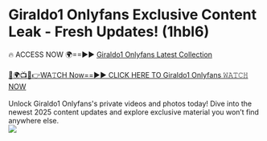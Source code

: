 # Giraldo1 Onlyfans Exclusive Content Leak - Fresh Updates! (1hbl6)

🔥 ACCESS NOW 🌍==►► <a href="https://tinyurl.com/kvy9nzfs" rel="nofollow">Giraldo1 Onlyfans Latest Collection</a>
<br><br>
[🔴🌍📺📱👉WA𝚃CH Now==►► CLICK HERE TO Giraldo1 Onlyfans 𝚆𝙰𝚃𝙲𝙷 NOW](https://tinyurl.com/kvy9nzfs)
<br><br>
Unlock Giraldo1 Onlyfans's private videos and photos today! Dive into the newest 2025 content updates and explore exclusive material you won’t find anywhere else.
<br>
<a href="https://tinyurl.com/kvy9nzfs" rel="nofollow" data-target="animated-image.originalLink"><img src="https://camo.githubusercontent.com/8a4f000d20f83aca3bf7ec5f350d767afa0574a8a352519fd8cfa583a6f93a33/68747470733a2f2f692e696d6775722e636f6d2f644a486b345a712e676966" data-canonical-src="https://i.imgur.com/dJHk4Zq.gif" style="max-width: 100%; display: inline-block;" data-target="animated-image.originalImage"></a>
<br>
